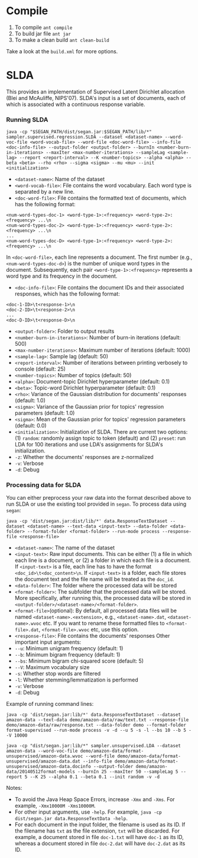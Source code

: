 # Compile
1. To compile `ant compile`
2. To build jar file `ant jar`
3. To make a clean build `ant clean-build`

Take a look at the `build.xml` for more options.

# SLDA
This provides an implementation of Supervised Latent Dirichlet allocation (Blei and McAuliffe, NIPS'07). SLDA's input is a set of documents, each of which is associated with a continuous response variable.

### Running SLDA
```
java -cp "$SEGAN_PATH/dist/segan.jar:$SEGAN_PATH/lib/*" sampler.supervised.regression.SLDA --dataset <dataset-name> --word-voc-file <word-vocab-file> --word-file <doc-word-file> --info-file <doc-info-file> --output-folder <output-folder> --burnIn <number-burn-in-iterations> --maxIter <max-number-iterations> --sampleLag <sample-lag> --report <report-interval> --K <number-topics> --alpha <alpha> --beta <beta> --rho <rho> --sigma <sigma> --mu <mu> --init <initialization>
```

- `<dataset-name>`: Name of the dataset
- `<word-vocab-file>`: File contains the word vocabulary. Each word type is separated by a new line.
- `<doc-word-file>`: File contains the formatted text of documents, which has the following format:
```
<num-word-types-doc-1> <word-type-1>:<frequency> <word-type-2>:<frequency> ...\n
<num-word-types-doc-2> <word-type-1>:<frequency> <word-type-2>:<frequency> ...\n
...
<num-word-types-doc-D> <word-type-1>:<frequency> <word-type-2>:<frequency> ...\n
```
In `<doc-word-file>`, each line represents a document. The first number (e.g., `<num-word-types-doc-d>`) is the number of unique word types in the document. Subsequently, each pair `<word-type-1>:<frequency>` represents a word type and its frequency in the document.

- `<doc-info-file>`: File contains the document IDs and their associated responses, which has the following format:
```
<doc-1-ID>\t<response-1>\n
<doc-2-ID>\t<response-2>\n
...
<doc-D-ID>\t<response-D>\n
```
- `<output-folder>`: Folder to output results
- `<number-burn-in-iterations>`: Number of burn-in iterations (default: 500)
- `<max-number-iterations>`: Maximum number of iterations (default: 1000)
- `<sample-lag>`: Sample lag (default: 50)
- `<report-interval>`: Number of iterations between printing verbosely to console (default: 25)
- `<number-topics>`: Number of topics (default: 50)
- `<alpha>`: Document-topic Dirichlet hyperparameter (default: 0.1)
- `<beta>`: Topic-word Dirichlet hyperparameter (default: 0.1)
- `<rho>`: Variance of the Gaussian distribution for documents' responses (default: 1.0)
- `<sigma>`: Variance of the Gaussian prior for topics' regression parameters (default: 1.0)
- `<sigma>`: Mean of the Gaussian prior for topics' regression parameters (default: 0.0)
- `<initialization>`: Initialization of SLDA. There are current two options: (1) `random`: randomly assign topic to token (default) and (2) `preset`: run LDA for 100 iterations and use LDA's assignments for SLDA's initialization.
- `-z`: Whether the documents' responses are z-normalized
- `-v`: Verbose
- `-d`: Debug

### Processing data for SLDA
You can either preprocess your raw data into the format described above to run SLDA or use the existing tool provided in `segan`. To process data using `segan`:
```
java -cp 'dist/segan.jar:dist/lib/*' data.ResponseTextDataset --dataset <dataset-name> --text-data <input-text> --data-folder <data-folder> --format-folder <format-folder> --run-mode process --response-file <response-file>
```
- `<dataset-name>`:	The name of the dataset
- `<input-text>`:	Raw input documents. This can be either (1) a file in which each line is a document, or (2) a folder in which each file is a document. If `<input-text>` is a file, each line has to have the format `<doc_id>\t<doc_content>\n`. If `<input-text>` is a folder, each file stores the document text and the file name will be treated as the `doc_id`.
- `<data-folder>`:	The folder where the processed data will be stored
- `<format-folder>`:	The subfolder that the processed data will be stored. More specifically, after running this, the processed data will be stored in `<output-folder>/<dataset-name>/<format-folder>`.
- `<format-file>`(optional): By default, all processed data files will be named `<dataset-name>.<extension>`, e.g., `<dataset-name>.dat`, `<dataset-name>.wvoc` etc. If you want to rename these formatted files to `<format-file>.dat`, `<format-file>.wvoc` etc, use this option.
- `<response-file>`: File contains the documents' responses
Other important input arguments:
- `--u`: Minimum unigram frequency (default: 1)
- `--b`: Minimum bigram frequency (default: 1)
- `--bs`: Minimum bigram chi-squared score (default: 5)
- `--V`: Maximum vocabulary size
- `-s`: Whether stop words are filtered
- `-l`: Whether stemming/lemmatization is performed
- `-v`: Verbose
- `-d`: Debug 

Example of running command lines:
```
java -cp 'dist/segan.jar:lib/*' data.ResponseTextDataset --dataset amazon-data --text-data demo/amazon-data/raw/text.txt --response-file demo/amazon-data/raw/response.txt --data-folder demo --format-folder format-supervised --run-mode process -v -d --u 5 -s -l --bs 10 --b 5 --V 10000
```

```
java -cp "dist/segan.jar:lib/*" sampler.unsupervised.LDA --dataset amazon-data --word-voc-file demo/amazon-data/format-unsupervised/amazon-data.wvoc --word-file demo/amazon-data/format-unsupervised/amazon-data.dat --info-file demo/amazon-data/format-unsupervised/amazon-data.docinfo --output-folder demo/amazon-data/20140512format-models --burnIn 25 --maxIter 50 --sampleLag 5 --report 5 --K 25 --alpha 0.1 --beta 0.1 --init random -v -d
```

Notes:
- To avoid the Java Heap Space Errors, increase `-Xmx` and `-Xms`. For example, `-Xmx10000M -Xms10000M`.
- For other input arguments, use `-help`. For example, `java -cp dist/segan.jar data.ResponseTextData -help`.
- For each document in the input folder, the filename is used as its ID. If the filename has `txt` as the file extension, `txt` will be discarded. For example, a document stored in file `doc-1.txt` will have `doc-1` as its ID, whereas a document stored in file `doc-2.dat` will have `doc-2.dat` as its ID.
